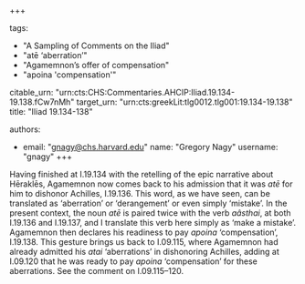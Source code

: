 +++

tags:
- "A Sampling of Comments on the Iliad"
- "atē ‘aberration’"
- "Agamemnon’s offer of compensation"
- "apoina &#39;compensation&#39;"

citable_urn: "urn:cts:CHS:Commentaries.AHCIP:Iliad.19.134-19.138.fCw7nMh"
target_urn: "urn:cts:greekLit:tlg0012.tlg001:19.134-19.138"
title: "Iliad 19.134-138"

authors:
- email: "gnagy@chs.harvard.edu"
  name: "Gregory Nagy"
  username: "gnagy"
+++

<p>Having finished at I.19.134 with the retelling of the epic narrative about Hēraklēs, Agamemnon now comes back to his admission that it was <em>atē</em> for him to dishonor Achilles, I.19.136. This word, as we have seen, can be translated as ‘aberration’ or ‘derangement’ or even simply ‘mistake’. In the present context, the noun <em>atē</em> is paired twice with the verb <em>aâsthai</em>, at both I.19.136 and I.19.137, and I translate this verb here simply as ‘make a mistake’. Agamemnon then declares his readiness to pay <em>apoina</em> ‘compensation’, I.19.138. This gesture brings us back to I.09.115, where Agamemnon had already admitted his <em>atai</em> ‘aberrations’ in dishonoring Achilles, adding at I.09.120 that he was ready to pay <em>apoina</em> ‘compensation’ for these aberrations. See the comment on I.09.115–120. </p>